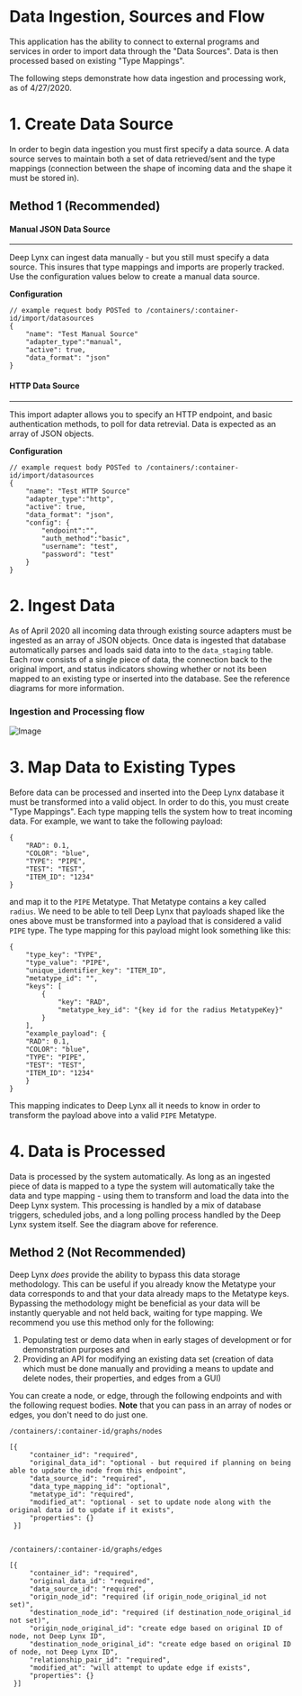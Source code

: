 # Data Ingestion, Sources and Flow

This application has the ability to connect to external programs and services in order to import data through the "Data Sources". Data is then processed based on existing "Type Mappings". 

The following steps demonstrate how data ingestion and processing work, as of 4/27/2020.


# 1. Create Data Source

In order to begin data ingestion you must first specify a data source. A data source serves to maintain both a set of data retrieved/sent and the type mappings (connection between the shape of incoming data and the shape it must be stored in). 


## Method 1 (Recommended)

#### Manual JSON Data Source 

___
Deep Lynx can ingest data manually - but you still must specify a data source. This insures that type mappings and imports are properly tracked. Use the configuration values below to create a manual data source.


**Configuration**
```shell script
// example request body POSTed to /containers/:container-id/import/datasources
{
    "name": "Test Manual Source"
	"adapter_type":"manual",
	"active": true,
    "data_format": "json"
}
```
#### HTTP Data Source
_____
This import adapter allows you to specify an HTTP endpoint, and basic authentication methods, to poll for data retrevial. Data is expected as an array of JSON objects.

**Configuration**
```shell script
// example request body POSTed to /containers/:container-id/import/datasources
{
    "name": "Test HTTP Source"
	"adapter_type":"http",
	"active": true,
    "data_format": "json",
	"config": {
		"endpoint":"",
        "auth_method":"basic",
        "username": "test",
        "password": "test"
	}
}
```


# 2. Ingest Data

As of April 2020 all incoming data through existing source adapters must be ingested as an array of JSON objects. Once data is ingested that database automatically parses and loads said data into to the `data_staging` table. Each row consists of a single piece of data, the connection back to the original import, and status indicators showing whether or not its been mapped to an existing type or inserted into the database. See the reference diagrams for more information.

### Ingestion and Processing flow
![Image](../../images/data_ingestion_workflow.jpg)

# 3. Map Data to Existing Types 

Before data can be processed and inserted into the Deep Lynx database it must be transformed into a valid object. In order to do this, you must create "Type Mappings". Each type mapping tells the system how to treat incoming data. For example, we want to take the following payload:

```$xslt
{
    "RAD": 0.1,
    "COLOR": "blue",
    "TYPE": "PIPE",
    "TEST": "TEST",
    "ITEM_ID": "1234"
}
```

and map it to the `PIPE` Metatype. That Metatype contains a key called `radius`. We need to be able to tell Deep Lynx that payloads shaped like the ones above must be transformed into a payload that is considered a valid `PIPE` type. The type mapping for this payload might look something like this:

```$xslt
{
    "type_key": "TYPE",
    "type_value": "PIPE",
    "unique_identifier_key": "ITEM_ID",
    "metatype_id": "",
    "keys": [
        {
            "key": "RAD",
            "metatype_key_id": "{key id for the radius MetatypeKey}"
        }
    ],
    "example_payload": {
    "RAD": 0.1,
    "COLOR": "blue",
    "TYPE": "PIPE",
    "TEST": "TEST",
    "ITEM_ID": "1234"
    }
}
```

This mapping indicates to Deep Lynx all it needs to know in order to transform the payload above into a valid `PIPE` Metatype.


# 4. Data is Processed

Data is processed by the system automatically. As long as an ingested piece of data is mapped to a type the system will automatically take the data and type mapping - using them to transform and load the data into the Deep Lynx system. This processing is handled by a mix of database triggers, scheduled jobs, and a long polling process handled by the Deep Lynx system itself. See the diagram above for reference.


## Method 2 (Not Recommended)

Deep Lynx _does_ provide the ability to bypass this data storage methodology. This can be useful if you already know the Metatype your data corresponds to and that your data already maps to the Metatype keys. Bypassing the methodology might be beneficial as your data will be instantly queryable and not held back, waiting for type mapping. We recommend you use this method only for the following:


  1. Populating test or demo data when in early stages of development or for demonstration purposes and
  2. Providing an API for modifying an existing data set (creation of data which must be done manually and providing a means to update and delete nodes, their properties, and edges from a GUI)


You can create a node, or edge, through the following endpoints and with the following request bodies. **Note** that you can pass in an array of nodes or edges, you don't need to do just one.

```
/containers/:container-id/graphs/nodes

[{
     "container_id": "required",
     "original_data_id": "optional - but required if planning on being able to update the node from this endpoint",
     "data_source_id": "required",
     "data_type_mapping_id": "optional",
     "metatype_id": "required",
     "modified_at": "optional - set to update node along with the original data id to update if it exists",
     "properties": {}
 }]


/containers/:container-id/graphs/edges

[{
     "container_id": "required",
     "original_data_id": "required",
     "data_source_id": "required",
     "origin_node_id": "required (if origin_node_original_id not set)",
     "destination_node_id": "required (if destination_node_original_id not set)",
     "origin_node_original_id": "create edge based on original ID of node, not Deep Lynx ID",
     "destination_node_original_id": "create edge based on original ID of node, not Deep Lynx ID",
     "relationship_pair_id": "required",
     "modified_at": "will attempt to update edge if exists",
     "properties": {}
 }]
```

